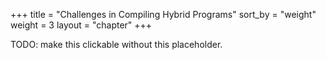 +++
title = "Challenges in Compiling Hybrid Programs"
sort_by = "weight"
weight = 3
layout = "chapter"
+++

TODO: make this clickable without this placeholder.